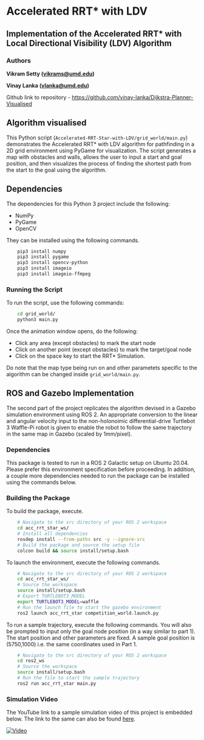 # Accelerated RRT* with LDV
## Implementation of the Accelerated RRT* with Local Directional Visibility (LDV) Algorithm

### Authors

**Vikram Setty (vikrams@umd.edu)**

**Vinay Lanka (vlanka@umd.edu)**

Github link to repository - https://github.com/vinay-lanka/Dijkstra-Planner-Visualised

## Algorithm visualised

This Python script (`Accelerated-RRT-Star-with-LDV/grid_world/main.py`) demonstrates the Accelerated RRT* with LDV algorithm for pathfinding in a 2D grid environment using PyGame for visualization. The script generates a map with obstacles and walls, allows the user to input a start and goal position, and then visualizes the process of finding the shortest path from the start to the goal using the algorithm.

## Dependencies
The dependencies for this Python 3 project include the following:
<ul>
<li> NumPy
<li> PyGame
<li> OpenCV
</ul>
They can be installed using the following commands.

```sh
    pip3 install numpy
    pip3 install pygame
    pip3 install opencv-python
    pip3 install imageio
    pip3 install imageio-ffmpeg
```

### Running the Script

To run the script, use the following commands:

```sh
    cd grid_world/
    python3 main.py
```
Once the animation window opens, do the following:
<ul><li> Click any area (except obstacles) to mark the start node
<li>Click on another point (except obstacles) to mark the target/goal node
<li>Click on the space key to start the RRT* Simulation.</ul>

Do note that the map type being run on and other parametets specific to the algorithm can be changed inside `grid_world/main.py`.

## ROS and Gazebo Implementation

The second part of the project replicates the algorithm devised in a Gazebo simulation environment using ROS 2. An appropriate conversion to the linear and angular velocity input to the non-holonoimic differential-drive Turtlebot 3 Waffle-Pi robot is given to enable the robot to follow the same trajectory in the same map in Gazebo (scaled by 1mm/pixel).

### Dependencies

This package is tested to run in a ROS 2 Galactic setup on Ubuntu 20.04. Please prefer this environment specification before proceeding. In addition, a couple more dependencies needed to run the package can be installed using the commands below.


### Building the Package

To build the package, execute.
```sh
    # Navigate to the src directory of your ROS 2 workspace
    cd acc_rrt_star_ws/
    # Install all dependencies
    rosdep install --from-paths src -y --ignore-src
    # Build the package and source the setup file
    colcon build && source install/setup.bash
```
To launch the environment, execute the following commands.
```sh
    # Navigate to the src directory of your ROS 2 workspace
    cd acc_rrt_star_ws/
    # Source the workspace
    source install/setup.bash
    # Export TURTLEBOT3_MODEL
    export TURTLEBOT3_MODEL=waffle
    # Run the launch file to start the gazebo environment
    ros2 launch acc_rrt_star competition_world.launch.py
```
To run a sample trajectory, execute the following commands. You will also be prompted to input only the goal node position (in a way similar to part 1). The start position and other parameters are fixed. A sample goal position is (5750,1000) i.e. the same coordinates used in Part 1.
```sh
    # Navigate to the src directory of your ROS 2 workspace
    cd ros2_ws
    # Source the workspace
    source install/setup.bash
    # Run the file to start the sample trajectory
    ros2 run acc_rrt_star main.py
```

### Simulation Video

The YouTube link to a sample simulation video of this project is embedded below. The link to the same can also be found [here](https://youtu.be/BdJfilJLqzQ).

[![Video](https://img.youtube.com/vi/BdJfilJLqzQ/maxresdefault.jpg)](https://youtu.be/BdJfilJLqzQ)
